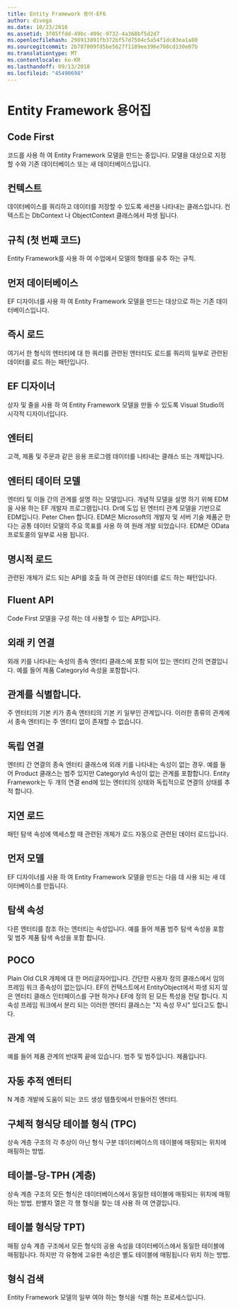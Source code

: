 ```yaml
---
title: Entity Framework 용어-EF6
author: divega
ms.date: 10/23/2016
ms.assetid: 3f05ffdd-49bc-499c-9732-4a368bf5d2d7
ms.openlocfilehash: 298913891fb372bf57d7504c5a54f1dc83ea1a80
ms.sourcegitcommit: 2b787009fd5be5627f1189ee396e708cd130e07b
ms.translationtype: MT
ms.contentlocale: ko-KR
ms.lasthandoff: 09/13/2018
ms.locfileid: "45490698"
---
```

# <a name="entity-framework-glossary"></a>Entity Framework 용어집
## <a name="code-first"></a>Code First
코드를 사용 하 여 Entity Framework 모델을 만드는 중입니다. 모델을 대상으로 지정할 수와 기존 데이터베이스 또는 새 데이터베이스입니다.

## <a name="context"></a>컨텍스트
데이터베이스를 쿼리하고 데이터를 저장할 수 있도록 세션을 나타내는 클래스입니다. 컨텍스트는 DbContext 나 ObjectContext 클래스에서 파생 됩니다.

## <a name="convention-code-first"></a>규칙 (첫 번째 코드)
Entity Framework를 사용 하 여 수업에서 모델의 형태를 유추 하는 규칙.

## <a name="database-first"></a>먼저 데이터베이스
EF 디자이너를 사용 하 여 Entity Framework 모델을 만드는 대상으로 하는 기존 데이터베이스입니다.

## <a name="eager-loading"></a>즉시 로드
여기서 한 형식의 엔터티에 대 한 쿼리를 관련된 엔터티도 로드를 쿼리의 일부로 관련된 데이터를 로드 하는 패턴입니다.

## <a name="ef-designer"></a>EF 디자이너
상자 및 줄을 사용 하 여 Entity Framework 모델을 만들 수 있도록 Visual Studio의 시각적 디자이너입니다.

## <a name="entity"></a>엔터티
고객, 제품 및 주문과 같은 응용 프로그램 데이터를 나타내는 클래스 또는 개체입니다.

## <a name="entity-data-model"></a>엔터티 데이터 모델
엔터티 및 이들 간의 관계를 설명 하는 모델입니다. 개념적 모델을 설명 하기 위해 EDM을 사용 하는 EF 개발자 프로그램입니다. Dr에 도입 된 엔터티 관계 모델을 기반으로 EDM입니다. Peter Chen 합니다. EDM은 Microsoft의 개발자 및 서버 기술 제품군 한다는 공통 데이터 모델의 주요 목표를 사용 하 여 원래 개발 되었습니다. EDM은 OData 프로토콜의 일부로 사용 됩니다.

## <a name="explicit-loading"></a>명시적 로드
관련된 개체가 로드 되는 API를 호출 하 여 관련된 데이터를 로드 하는 패턴입니다.

## <a name="fluent-api"></a>Fluent API
Code First 모델을 구성 하는 데 사용할 수 있는 API입니다.

## <a name="foreign-key-association"></a>외래 키 연결
외래 키를 나타내는 속성의 종속 엔터티 클래스에 포함 되어 있는 엔터티 간의 연결입니다. 예를 들어 제품 CategoryId 속성을 포함합니다.

## <a name="identifying-relationship"></a>관계를 식별합니다.
주 엔터티의 기본 키가 종속 엔터티의 기본 키 일부인 관계입니다. 이러한 종류의 관계에서 종속 엔터티는 주 엔터티 없이 존재할 수 없습니다.

## <a name="independent-association"></a>독립 연결
엔터티 간 연결의 종속 엔터티 클래스에 외래 키를 나타내는 속성이 없는 경우. 예를 들어 Product 클래스는 범주 있지만 CategoryId 속성이 없는 관계를 포함합니다. Entity Framework는 두 개의 연결 end에 있는 엔터티의 상태와 독립적으로 연결의 상태를 추적 합니다.

## <a name="lazy-loading"></a>지연 로드
패턴 탐색 속성에 액세스할 때 관련된 개체가 로드 자동으로 관련된 데이터 로드입니다.

## <a name="model-first"></a>먼저 모델
EF 디자이너를 사용 하 여 Entity Framework 모델을 만드는 다음 데 사용 되는 새 데이터베이스를 만듭니다.

## <a name="navigation-property"></a>탐색 속성
다른 엔터티를 참조 하는 엔터티는 속성입니다. 예를 들어 제품 범주 탐색 속성을 포함 및 범주 제품 탐색 속성을 포함 합니다.

## <a name="poco"></a>POCO
Plain Old CLR 개체에 대 한 머리글자어입니다. 간단한 사용자 정의 클래스에서 임의 프레임 워크 종속성이 없는입니다. EF의 컨텍스트에서 EntityObject에서 파생 되지 않은 엔터티 클래스 인터페이스를 구현 하거나 EF에 정의 된 모든 특성을 전달 합니다. 지 속성 프레임 워크에서 분리 되는 이러한 엔터티 클래스는 "지 속성 무시" 있다고도 합니다.  

## <a name="relationship-inverse"></a>관계 역
예를 들어 제품 관계의 반대쪽 끝에 있습니다. 범주 및 범주입니다. 제품입니다.

## <a name="self-tracking-entity"></a>자동 추적 엔터티
N 계층 개발에 도움이 되는 코드 생성 템플릿에서 만들어진 엔터티.

## <a name="table-per-concrete-type-tpc"></a>구체적 형식당 테이블 형식 (TPC)
상속 계층 구조의 각 추상이 아닌 형식 구분 데이터베이스의 테이블에 매핑되는 위치에 매핑하는 방법.

## <a name="table-per-hierarchy-tph"></a>테이블-당-TPH (계층)
상속 계층 구조의 모든 형식은 데이터베이스에서 동일한 테이블에 매핑되는 위치에 매핑하는 방법. 판별자 열은 각 행 형식을 찾는 데 사용 하 여 연결입니다.

## <a name="table-per-type-tpt"></a>테이블 형식당 TPT)
매핑 상속 계층 구조에서 모든 형식의 공용 속성을 데이터베이스에서 동일한 테이블에 매핑됩니다. 하지만 각 유형에 고유한 속성은 별도 테이블에 매핑됩니다 위치 하는 방법.

## <a name="type-discovery"></a>형식 검색
Entity Framework 모델의 일부 여야 하는 형식을 식별 하는 프로세스입니다.
